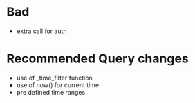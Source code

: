 # Bad
* extra call for auth


# Recommended Query changes
* use of _time_filter function
* use of now() for current time
* pre defined time ranges